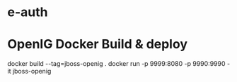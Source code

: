 # e-auth
# OpenIG Docker Build & deploy
docker build --tag=jboss-openig .
docker run -p 9999:8080 -p 9990:9990 -it jboss-openig